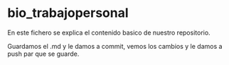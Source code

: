 # bio_trabajopersonal

En este fichero se explica el contenido basico de nuestro repositorio.

Guardamos el .md y le damos a commit, vemos los cambios y le damos a push par que se guarde.